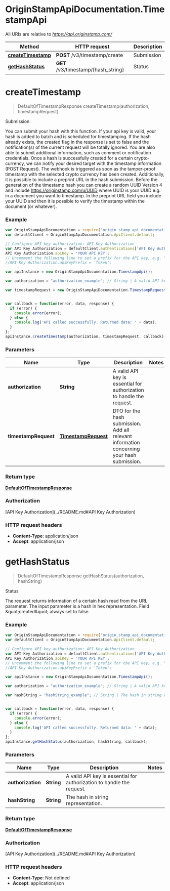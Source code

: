 # OriginStampApiDocumentation.TimestampApi

All URIs are relative to *https://api.originstamp.com/*

Method | HTTP request | Description
------------- | ------------- | -------------
[**createTimestamp**](TimestampApi.md#createTimestamp) | **POST** /v3/timestamp/create | Submission
[**getHashStatus**](TimestampApi.md#getHashStatus) | **GET** /v3/timestamp/{hash_string} | Status


<a name="createTimestamp"></a>
# **createTimestamp**
> DefaultOfTimestampResponse createTimestamp(authorization, timestampRequest)

Submission

You can submit your hash with this function. If your api key is valid, your hash is added to batch and is scheduled for timestamping. If the hash already exists, the created flag in the response is set to false and the notification(s) of the current request will be totally ignored. You are also able to submit additional information, such as comment or notification credentials. Once a hash is successfully created for a certain crypto-currency, we can notify your desired target with the timestamp information (POST Request). The webhook is triggered as soon as the tamper-proof timestamp with the selected crypto currency has been created. Additionally, it is possible to include a preprint URL in the hash submission. Before the generation of the timestamp hash you can create a random UUID Version 4 and include https://originstamp.com/u/UUID where UUID is your UUID e.g. in a document you want to timestamp. In the preprint URL field you include your UUID and then it is possible to verify the timestamp within the document (or whatever). 

### Example
```javascript
var OriginStampApiDocumentation = require('origin_stamp_api_documentation');
var defaultClient = OriginStampApiDocumentation.ApiClient.default;

// Configure API key authorization: API Key Authorization
var API Key Authorization = defaultClient.authentications['API Key Authorization'];
API Key Authorization.apiKey = 'YOUR API KEY';
// Uncomment the following line to set a prefix for the API key, e.g. "Token" (defaults to null)
//API Key Authorization.apiKeyPrefix = 'Token';

var apiInstance = new OriginStampApiDocumentation.TimestampApi();

var authorization = "authorization_example"; // String | A valid API key is essential for authorization to handle the request.

var timestampRequest = new OriginStampApiDocumentation.TimestampRequest(); // TimestampRequest | DTO for the hash submission. Add all relevant information concerning your hash submission.


var callback = function(error, data, response) {
  if (error) {
    console.error(error);
  } else {
    console.log('API called successfully. Returned data: ' + data);
  }
};
apiInstance.createTimestamp(authorization, timestampRequest, callback);
```

### Parameters

Name | Type | Description  | Notes
------------- | ------------- | ------------- | -------------
 **authorization** | **String**| A valid API key is essential for authorization to handle the request. | 
 **timestampRequest** | [**TimestampRequest**](TimestampRequest.md)| DTO for the hash submission. Add all relevant information concerning your hash submission. | 

### Return type

[**DefaultOfTimestampResponse**](DefaultOfTimestampResponse.md)

### Authorization

[API Key Authorization](../README.md#API Key Authorization)

### HTTP request headers

 - **Content-Type**: application/json
 - **Accept**: application/json

<a name="getHashStatus"></a>
# **getHashStatus**
> DefaultOfTimestampResponse getHashStatus(authorization, hashString)

Status

The request returns information of a certain hash read from the URL parameter. The input parameter is a hash in hex representation. Field \&quot;created\&quot; always set to false.

### Example
```javascript
var OriginStampApiDocumentation = require('origin_stamp_api_documentation');
var defaultClient = OriginStampApiDocumentation.ApiClient.default;

// Configure API key authorization: API Key Authorization
var API Key Authorization = defaultClient.authentications['API Key Authorization'];
API Key Authorization.apiKey = 'YOUR API KEY';
// Uncomment the following line to set a prefix for the API key, e.g. "Token" (defaults to null)
//API Key Authorization.apiKeyPrefix = 'Token';

var apiInstance = new OriginStampApiDocumentation.TimestampApi();

var authorization = "authorization_example"; // String | A valid API key is essential for authorization to handle the request.

var hashString = "hashString_example"; // String | The hash in string representation.


var callback = function(error, data, response) {
  if (error) {
    console.error(error);
  } else {
    console.log('API called successfully. Returned data: ' + data);
  }
};
apiInstance.getHashStatus(authorization, hashString, callback);
```

### Parameters

Name | Type | Description  | Notes
------------- | ------------- | ------------- | -------------
 **authorization** | **String**| A valid API key is essential for authorization to handle the request. | 
 **hashString** | **String**| The hash in string representation. | 

### Return type

[**DefaultOfTimestampResponse**](DefaultOfTimestampResponse.md)

### Authorization

[API Key Authorization](../README.md#API Key Authorization)

### HTTP request headers

 - **Content-Type**: Not defined
 - **Accept**: application/json

